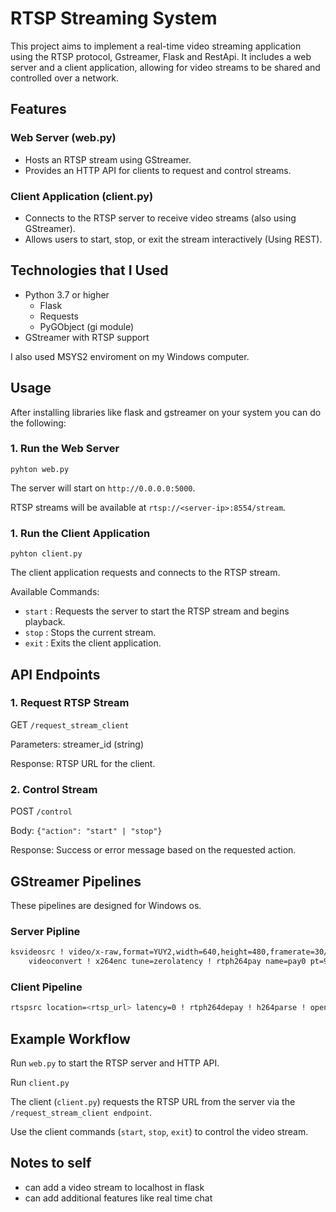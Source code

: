 # RTSP Streaming System

This project aims to implement a real-time video streaming application using the RTSP protocol, Gstreamer, Flask and RestApi. It includes a web server and a client application, allowing for video streams to be shared and controlled over a network.

## Features

### Web Server (web.py)
- Hosts an RTSP stream using GStreamer.
- Provides an HTTP API for clients to request and control streams.

### Client Application (client.py)
- Connects to the RTSP server to receive video streams (also using GStreamer).
- Allows users to start, stop, or exit the stream interactively (Using REST).

## Technologies that I Used 

- Python 3.7 or higher
  - Flask
  - Requests
  - PyGObject (gi module)
- GStreamer with RTSP support

I also used MSYS2 enviroment on my Windows computer.

## Usage
After installing libraries like flask and gstreamer on your system you can do the following:

### 1. Run the Web Server

```terminal
pyhton web.py
```

The server will start on `http://0.0.0.0:5000`.

RTSP streams will be available at `rtsp://<server-ip>:8554/stream`.

### 1. Run the Client Application

```terminal
pyhton client.py
```
The client application requests and connects to the RTSP stream.

Available Commands:

  * `start` : Requests the server to start the RTSP stream and begins playback.
  * `stop` : Stops the current stream.
  * `exit` : Exits the client application.

## API Endpoints

### 1. Request RTSP Stream

GET `/request_stream_client`

Parameters: streamer_id (string)

Response: RTSP URL for the client.

### 2. Control Stream

POST `/control`

Body: `{"action": "start" | "stop"}`

Response: Success or error message based on the requested action.

## GStreamer Pipelines
These pipelines are designed for Windows os.
### Server Pipline
```sh
ksvideosrc ! video/x-raw,format=YUY2,width=640,height=480,framerate=30/1 ! \
    videoconvert ! x264enc tune=zerolatency ! rtph264pay name=pay0 pt=96
```
### Client Pipeline
```sh
rtspsrc location=<rtsp_url> latency=0 ! rtph264depay ! h264parse ! openh264dec ! videoconvert ! autovideosink
```

## Example Workflow

Run `web.py` to start the RTSP server and HTTP API.

Run `client.py`

The client (`client.py`) requests the RTSP URL from the server via the `/request_stream_client endpoint`.

Use the client commands (`start`, `stop`, `exit`) to control the video stream.

## Notes to self

  * can add a video stream to localhost in flask
  * can add additional features like real time chat 











